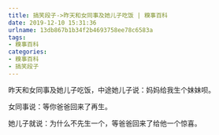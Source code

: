 ```yaml
---
title: 搞笑段子->昨天和女同事及她儿子吃饭 | 糗事百科
date: 2019-12-10 15:31:36
urlname: 13db867b1b34f2b4693758ee78c6583a
tags: 
- 糗事百科
categories:
- 糗事百科
- 搞笑段子
---
```

昨天和女同事及她儿子吃饭，中途她儿子说：妈妈给我生个妹妹呗。

女同事说：等你爸爸回来了再生。

她儿子就说：为什么不先生一个，等爸爸回来了给他一个惊喜。


